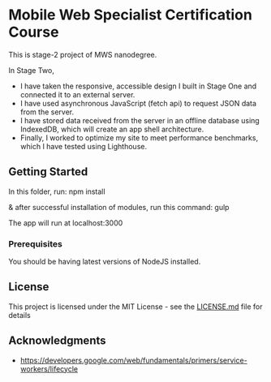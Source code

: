 # Mobile Web Specialist Certification Course

This is stage-2 project of MWS nanodegree. 

In Stage Two, 
* I have taken the responsive, accessible design I built in Stage One and connected it to an external server. 
* I have used asynchronous JavaScript (fetch api) to request JSON data from the server. 
* I have stored data received from the server in an offline database using IndexedDB, which will create an app shell architecture.
* Finally, I worked to optimize my site to meet performance benchmarks, which I have tested using Lighthouse.


## Getting Started

In this folder, 
run: npm install

& after successful installation of modules,
run this command: gulp

The app will run at localhost:3000

### Prerequisites

You should be having latest versions of NodeJS installed.

## License

This project is licensed under the MIT License - see the [LICENSE.md](LICENSE.md) file for details

## Acknowledgments

* https://developers.google.com/web/fundamentals/primers/service-workers/lifecycle



